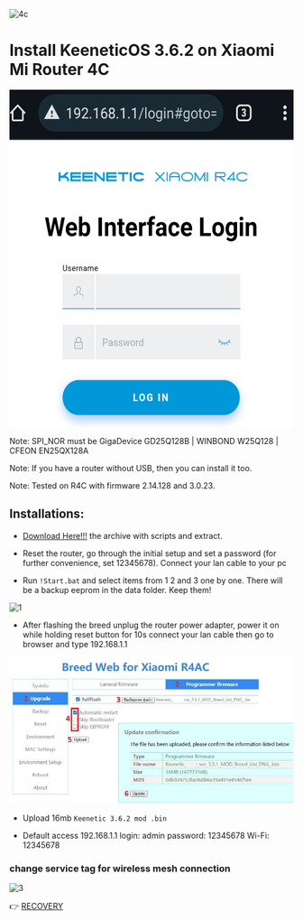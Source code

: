 

![4c](https://github.com/xiv3r/Xiaomi-Mi-Router-4C-Keenetic-v3.6.2/assets/117867334/a6916740-8bd3-4a99-b3e4-5430dffad04d)



## <h1> Install KeeneticOS 3.6.2 on Xiaomi Mi Router 4C </h1>


<img align="center" width="800" height="600" src="https://github.com/xiv3r/Xiaomi-Mi-Router-4A-Gigabit-KeeneticOS-3.7.4/blob/main/firmwares/Screenshot_2023_1227_121024.png">


Note: SPI_NOR must be GigaDevice GD25Q128B | WINBOND W25Q128 | CFEON EN25QX128A

Note: If you have a router without USB, then you can install it too.

Note: Tested on R4C with firmware 2.14.128 and 3.0.23.

## Installations:

- [Download Here!!!](https://codeload.github.com/xiv3r/Xiaomi-Mi-Router-4C-Keenetic-v3.6.2/zip/refs/heads/main) the archive with scripts and extract.


- Reset the router, go through the initial setup and set a password (for further convenience, set 12345678). Connect your    lan cable to your pc

- Run `!Start.bat` and select items from 1 2 and 3 one by one. There will be a backup eeprom in the data folder. Keep them!

![1](https://github.com/xiv3r/Xiaomi-Mi-Router-4C-Keenetic-v3.6.2/assets/117867334/516ad8f4-8a19-4cc6-bc42-08306ae8bf41)


- After flashing the breed unplug the router power adapter, power it on while holding reset button for 10s connect your lan cable then go to browser and type 192.168.1.1

<img src="https://github.com/xiv3r/Xiaomi-Mi-Router-4C-Keenetic-v3.6.2/blob/main/Êàê%2Bïðîøèâàòü.jpg">


- Upload 16mb `Keenetic 3.6.2 mod .bin`


- Default access 192.168.1.1 login: admin password: 12345678 Wi-Fi: 12345678

### change service tag for wireless mesh connection
![3](https://github.com/xiv3r/Xiaomi-Mi-Router-4C-Keenetic-v3.6.2/assets/117867334/a3ddebb9-c2d3-41cd-b1fe-40b21001223d)


👉 [RECOVERY](https://github.com/xiv3r/Xiaomi-Mi-Router-4C-CH341A-Flasher)
